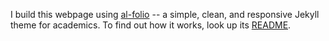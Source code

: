 I build this webpage 
using [al-folio](https://github.com/alshedivat/al-folio) 
-- a simple, clean, and responsive Jekyll theme for academics.
To find out how it works, look up its [README](https://github.com/alshedivat/al-folio/blob/master/README.md). 